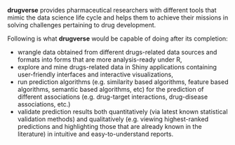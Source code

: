 **drugverse** provides pharmaceutical researchers with different tools that mimic the data science life cycle and helps them to achieve their missions in solving challenges pertaining to drug development.

Following is what **drugverse** would be capable of doing after its completion:


- wrangle data obtained from different drugs-related data sources and formats into forms that are more analysis-ready under R,
- explore and mine drugs-related data in Shiny applications containing user-friendly interfaces and interactive visualizations,
- run prediction algorithms (e.g. similarity based algorithms, feature based algorithms, semantic based algorithms, etc) for the prediction of different associations (e.g. drug-target interactions, drug-disease associations, etc.)
- validate prediction results both quantitatively (via latest known statistical validation methods) and qualitatively (e.g. viewing highest-ranked predictions and highlighting those that are already known in the literature) in intuitive and easy-to-understand reports.
